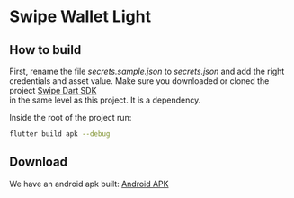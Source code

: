 # Swipe Wallet Light

## How to build

First, rename the file _secrets.sample.json_ to _secrets.json_ and add the right credentials and asset value.
Make sure you downloaded or cloned the project [Swipe Dart SDK](https://github.com/swipetech/swipe-sdk-dart-light)  
in the same level as this project. It is a dependency.

Inside the root of the project run:
```bash
flutter build apk --debug
```

## Download

We have an android apk built: [Android APK](https://drive.google.com/file/d/1S_rHa4YGZQ_qarUqqsrNNJskXrCnJM1K/view?usp=sharing) 
